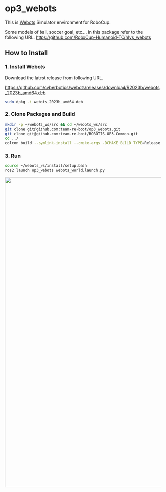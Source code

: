# op3_webots
This is [Webots](https://github.com/cyberbotics/webots) Simulator environment for RoboCup.

Some models of ball, soccer goal, etc.... in this package refer to the following URL.
https://github.com/RoboCup-Humanoid-TC/hlvs_webots

## How to Install

### 1. Install Webots
Download the latest release from following URL.

https://github.com/cyberbotics/webots/releases/download/R2023b/webots_2023b_amd64.deb

```bash
sudo dpkg -i webots_2023b_amd64.deb
```

### 2. Clone Packages and Build
```bash
mkdir -p ~/webots_ws/src && cd ~/webots_ws/src
git clone git@github.com:team-re-boot/op3_webots.git
git clone git@github.com:team-re-boot/ROBOTIS-OP3-Common.git
cd ../
colcon build --symlink-install --cmake-args -DCMAKE_BUILD_TYPE=Release --packages-up-to op3_webots
```

### 3. Run
```bash
source ~/webots_ws/install/setup.bash
ros2 launch op3_webots webots_world.launch.py
```

<div align="center">
  <img src="img/webots.png" width="1000">
</div>
